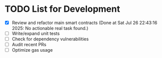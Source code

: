 # TODO List for Development

- [x] Review and refactor main smart contracts  (Done at Sat Jul 26 22:43:16 2025: No actionable real task found.)
- [ ] Write/expand unit tests
- [ ] Check for dependency vulnerabilities
- [ ] Audit recent PRs
- [ ] Optimize gas usage